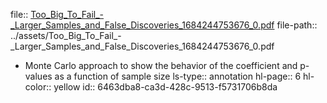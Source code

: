file:: [Too_Big_To_Fail_-_Larger_Samples_and_False_Discoveries_1684244753676_0.pdf](../assets/Too_Big_To_Fail_-_Larger_Samples_and_False_Discoveries_1684244753676_0.pdf)
file-path:: ../assets/Too_Big_To_Fail_-_Larger_Samples_and_False_Discoveries_1684244753676_0.pdf

- Monte Carlo approach to show the behavior of the coefficient and p-values as a function of sample size
  ls-type:: annotation
  hl-page:: 6
  hl-color:: yellow
  id:: 6463dba8-ca3d-428c-9513-f5731706b8da